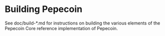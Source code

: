 Building Pepecoin
================

See doc/build-*.md for instructions on building the various
elements of the Pepecoin Core reference implementation of Pepecoin.
